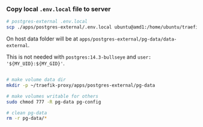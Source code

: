 ### Copy local `.env.local` file to server

```bash
# postgres-external .env.local
scp ./apps/postgres-external/.env.local ubuntu@amd1:/home/ubuntu/traefik-proxy/apps/postgres-external
```

On host data folder will be at `apps/postgres-external/pg-data/data-external`.

This is not needed with `postgres:14.3-bullseye` and `user: '${MY_UID}:${MY_GID}'`.

```bash

# make volume data dir
mkdir -p ~/traefik-proxy/apps/postgres-external/pg-data

# make volumes writable for others
sudo chmod 777 -R pg-data pg-config

# clean pg-data
rm -r pg-data/*
```
